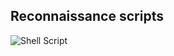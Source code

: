 
## Reconnaissance scripts
![Shell Script](https://img.shields.io/badge/shell_script-%23121011.svg?style=for-the-badge&logo=gnu-bash&logoColor=white)

